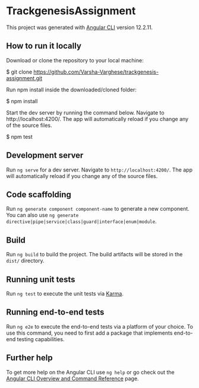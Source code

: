# TrackgenesisAssignment

This project was generated with [Angular CLI](https://github.com/angular/angular-cli) version 12.2.11.

## How to run it locally


Download or clone the repository to your local machine:


$ git clone https://github.com/Varsha-Varghese/trackgenesis-assignment.git



Run npm install inside the downloaded/cloned folder:


$ npm install



Start the dev server by running the command below. Navigate to http://localhost:4200/. The app will automatically reload if you change any of the source files.


$ npm test


## Development server

Run `ng serve` for a dev server. Navigate to `http://localhost:4200/`. The app will automatically reload if you change any of the source files.

## Code scaffolding

Run `ng generate component component-name` to generate a new component. You can also use `ng generate directive|pipe|service|class|guard|interface|enum|module`.

## Build

Run `ng build` to build the project. The build artifacts will be stored in the `dist/` directory.

## Running unit tests

Run `ng test` to execute the unit tests via [Karma](https://karma-runner.github.io).

## Running end-to-end tests

Run `ng e2e` to execute the end-to-end tests via a platform of your choice. To use this command, you need to first add a package that implements end-to-end testing capabilities.

## Further help

To get more help on the Angular CLI use `ng help` or go check out the [Angular CLI Overview and Command Reference](https://angular.io/cli) page.
